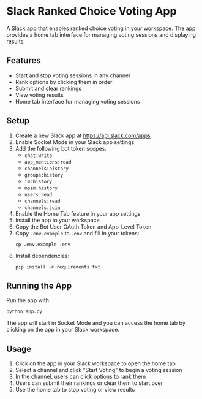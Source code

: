 # Slack Ranked Choice Voting App

A Slack app that enables ranked choice voting in your workspace. The app provides a home tab interface for managing voting sessions and displaying results.

## Features

- Start and stop voting sessions in any channel
- Rank options by clicking them in order
- Submit and clear rankings
- View voting results
- Home tab interface for managing voting sessions

## Setup

1. Create a new Slack app at https://api.slack.com/apps
2. Enable Socket Mode in your Slack app settings
3. Add the following bot token scopes:
   - `chat:write`
   - `app_mentions:read`
   - `channels:history`
   - `groups:history`
   - `im:history`
   - `mpim:history`
   - `users:read`
   - `channels:read`
   - `channels:join`
4. Enable the Home Tab feature in your app settings
5. Install the app to your workspace
6. Copy the Bot User OAuth Token and App-Level Token
7. Copy `.env.example` to `.env` and fill in your tokens:
   ```
   cp .env.example .env
   ```
8. Install dependencies:
   ```
   pip install -r requirements.txt
   ```

## Running the App

Run the app with:

```
python app.py
```

The app will start in Socket Mode and you can access the home tab by clicking on the app in your Slack workspace.

## Usage

1. Click on the app in your Slack workspace to open the home tab
2. Select a channel and click "Start Voting" to begin a voting session
3. In the channel, users can click options to rank them
4. Users can submit their rankings or clear them to start over
5. Use the home tab to stop voting or view results
